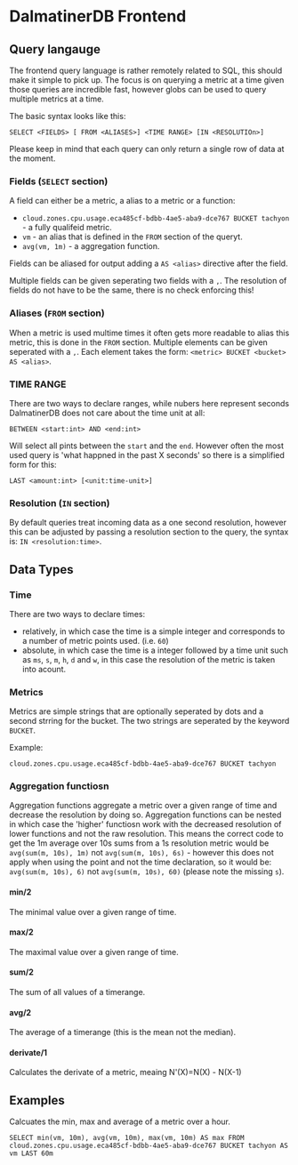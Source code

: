 # DalmatinerDB Frontend

## Query langauge

The frontend query language is rather remotely related to SQL, this should make it simple to pick up. The focus is on querying a metric at a time given those queries are incredible fast, however globs can be used to query multiple metrics at a time.

The basic syntax looks like this:
```
SELECT <FIELDS> [ FROM <ALIASES>] <TIME RANGE> [IN <RESOLUTIOn>]
```

Please keep in mind that each query can only return a single row of data at the moment.

### Fields (`SELECT` section)
A field can either be a metric, a alias to a metric or a function:

* `cloud.zones.cpu.usage.eca485cf-bdbb-4ae5-aba9-dce767 BUCKET tachyon` - a fully qualifeid metric.
* `vm` - an alias that is defined in the `FROM` section of the queryt.
* `avg(vm, 1m)` - a aggregation function.

Fields can be aliased for output adding a `AS <alias>` directive after the field.

Multiple fields can be given seperating two fields with a `,`. The resolution of fields do not have to be the same, there is no check enforcing this!

### Aliases (`FROM` section)
When a metric is used multime times it often gets more readable to alias this metric, this is done in the `FROM` section. Multiple elements can be given seperated with a `,`. Each element takes the form: `<metric> BUCKET <bucket> AS <alias>`.

### TIME RANGE
There are two ways to declare ranges, while nubers here represent seconds DalmatinerDB does not care about the time unit at all:

```
BETWEEN <start:int> AND <end:int>
```

Will select all pints between the `start` and the `end`. However often the most used query is 'what happned in the past X seconds' so there is a simplified form for this:

```
LAST <amount:int> [<unit:time-unit>]
```

### Resolution (`IN` section)
By default queries treat incoming data as a one second resolution, however this can be adjusted by passing a resolution section to the query, the syntax is: `IN <resolution:time>`.

## Data Types

### Time
There are two ways to declare times:

* relatively, in which case the time is a simple integer and corresponds to a number of metric points used. (i.e. `60`)
* absolute, in which case the time is a integer followed by a time unit such as `ms`, `s`, `m`, `h`, `d` and `w`, in this case the resolution of the metric is taken into acount.

### Metrics
Metrics are simple strings that are optionally seperated by dots and a second strring for the bucket. The two strings are seperated by the keyword `BUCKET`.

Example:
```
cloud.zones.cpu.usage.eca485cf-bdbb-4ae5-aba9-dce767 BUCKET tachyon
```

### Aggregation functiosn
Aggregation functions aggregate a metric over a given range of time and decrease the resolution by doing so. Aggregation functions can be nested in which case the 'higher' functiosn work with the decreased resolution of lower functions and not the raw resolution. This means the correct code to get the 1m average over 10s sums from a 1s resolution metric would be  `avg(sum(m, 10s), 1m)` not `avg(sum(m, 10s), 6s)` - however this does not apply when using the point and not the time declaration, so it would be: `avg(sum(m, 10s), 6)` not `avg(sum(m, 10s), 60)` (please note the missing `s`).

#### min/2
The minimal value over a given range of time.

#### max/2
The maximal value over a given range of time.

#### sum/2
The sum of all values of a timerange.

#### avg/2
The average of a timerange (this is the mean not the median).

#### derivate/1
Calculates the derivate of a metric, meaing N'(X)=N(X) - N(X-1)

## Examples

Calcuates the min, max and average of a metric over a hour.
```
SELECT min(vm, 10m), avg(vm, 10m), max(vm, 10m) AS max FROM cloud.zones.cpu.usage.eca485cf-bdbb-4ae5-aba9-dce767 BUCKET tachyon AS vm LAST 60m
```

